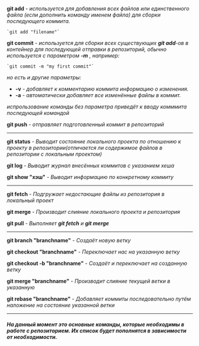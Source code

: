 **git add** - *используется для добавления всех файлов или единственного файла (если дополнить команду именем файла) для сборки последующего коммита.*

    `git add "filename"`

**git commit** - *используется для сборки всех существующих **git add**-ов в контейнер для последующей отправки в репозиторий, обычно используется с параметром **-m** , например:*

    `git commit -m "my first commit"`

*но есть и другие параметры:*

 * **-v** - *добавляет к комментарию коммита информацию о изменения.* 
  * **-a** - *автоматически добавляет все изменённые файлы в коммит.*
 
*испрользование команды без параметра приведёт к вводу комммита последующей командой*

 **git push** - *отправляет подготовленный коммит в репозиторий*
<hr>

**git status** - *Выводит состояние локального проекта по отношению к проекту в репозитории(отличается ли содержимое файлов в репозитории с локальным проектом)*

**git log** - *Выводит журнал внесённых коммитов с указанием хеша*

**git show "хэш"** - *Выводит информацию по конкретному коммиту*
<hr>

**git fetch** - *Подгружает недостающие файлы из репозитория в локальный проект*

**git merge** - *Производит слияние локального проекта и репозитория*

**git pull** - *Выполняет **git fetch** и **git merge***
<hr>

**git branch "branchname"** - *Создаёт новую ветку*

**git checkout "branchname"** - *Переключает нас на указанную ветку*

**git checkout -b "branchname"** - *Создаёт и переключает на созданную ветку*

**git merge "branchname"** - *Производит слияние текущей ветки в указанную*

**git rebase "branchname"** - *Добавляет коммиты последовательно путём наложение на состояние указанной ветки*
<hr>

##### На данный момент это основные команды, которые необходимы в работе с репозиторием. Их список будет пополнятся в зависимости от необходимости.